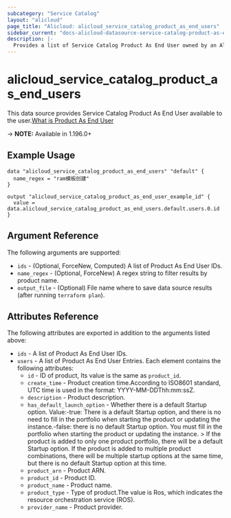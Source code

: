 ```yaml
---
subcategory: "Service Catalog"
layout: "alicloud"
page_title: "Alicloud: alicloud_service_catalog_product_as_end_users"
sidebar_current: "docs-alicloud-datasource-service-catalog-product-as-end-users"
description: |-
  Provides a list of Service Catalog Product As End User owned by an Alibaba Cloud account.
---
```


# alicloud_service_catalog_product_as_end_users

This data source provides Service Catalog Product As End User available to the user.[What is Product As End User](https://www.alibabacloud.com/help/en/servicecatalog/latest/api-doc-servicecatalog-2021-09-01-api-doc-listproductsasenduser)

-> **NOTE:** Available in 1.196.0+

## Example Usage

```
data "alicloud_service_catalog_product_as_end_users" "default" {
  name_regex = "ram模板创建"
}

output "alicloud_service_catalog_product_as_end_user_example_id" {
  value = data.alicloud_service_catalog_product_as_end_users.default.users.0.id
}
```

## Argument Reference

The following arguments are supported:
* `ids` - (Optional, ForceNew, Computed) A list of Product As End User IDs.
* `name_regex` - (Optional, ForceNew) A regex string to filter results by product name.
* `output_file` - (Optional) File name where to save data source results (after running `terraform plan`).


## Attributes Reference

The following attributes are exported in addition to the arguments listed above:
* `ids` - A list of Product As End User IDs.
* `users` - A list of Product As End User Entries. Each element contains the following attributes:
    * `id` - ID of product, Its value is the same as `product_id`.
    * `create_time` - Product creation time.According to ISO8601 standard, UTC time is used in the format: YYYY-MM-DDThh:mm:ssZ.
    * `description` - Product description.
    * `has_default_launch_option` - Whether there is a default Startup option. Value:-true: There is a default Startup option, and there is no need to fill in the portfolio when starting the product or updating the instance.-false: there is no default Startup option. You must fill in the portfolio when starting the product or updating the instance. > If the product is added to only one product portfolio, there will be a default Startup option. If the product is added to multiple product combinations, there will be multiple startup options at the same time, but there is no default Startup option at this time.
    * `product_arn` - Product ARN.
    * `product_id` - Product ID.
    * `product_name` - Product name.
    * `product_type` - Type of product.The value is Ros, which indicates the resource orchestration service (ROS).
    * `provider_name` - Product provider.
